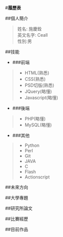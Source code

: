 #**履歷表** 

##個人簡介
>姓名: 施慶銓  
>英文名字: Ceall  
>性別:男  

##技能

 + ###前端
  > - HTML(熟悉)
  > - CSS(熟悉)
  > - PSD切版(熟悉)
  > - JQuery(略懂)
  > - Javascript(略懂)

 + ###後端
  > - PHP(略懂)
  > - MySQL(略懂)

 + ###其他
  > - Python
  > - Perl
  > - Git 
  > - JAVA
  > - C
  > - Flash
  > - Actionscript

##未來方向

##大學專題

##研究所論文

##比賽經歷

##目前作品
